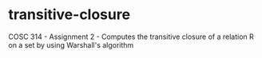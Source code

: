 # transitive-closure
COSC 314 - Assignment 2 - Computes the transitive closure of a relation R on a set by using Warshall's algorithm
